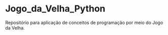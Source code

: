 # Jogo_da_Velha_Python
Repositório para aplicação de conceitos de programação por meio do Jogo da Velha.
